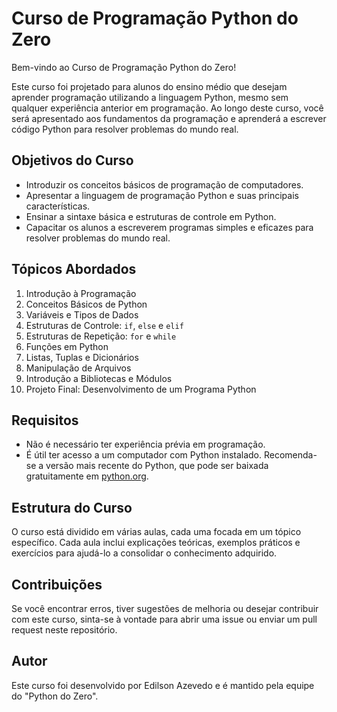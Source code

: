 # Curso de Programação Python do Zero

Bem-vindo ao Curso de Programação Python do Zero!

Este curso foi projetado para alunos do ensino médio que desejam aprender programação utilizando a linguagem Python, mesmo sem qualquer experiência anterior em programação. Ao longo deste curso, você será apresentado aos fundamentos da programação e aprenderá a escrever código Python para resolver problemas do mundo real.

## Objetivos do Curso

- Introduzir os conceitos básicos de programação de computadores.
- Apresentar a linguagem de programação Python e suas principais características.
- Ensinar a sintaxe básica e estruturas de controle em Python.
- Capacitar os alunos a escreverem programas simples e eficazes para resolver problemas do mundo real.

## Tópicos Abordados

1. Introdução à Programação
2. Conceitos Básicos de Python
3. Variáveis e Tipos de Dados
4. Estruturas de Controle: `if`, `else` e `elif`
5. Estruturas de Repetição: `for` e `while`
6. Funções em Python
7. Listas, Tuplas e Dicionários
8. Manipulação de Arquivos
9. Introdução a Bibliotecas e Módulos
10. Projeto Final: Desenvolvimento de um Programa Python

## Requisitos

- Não é necessário ter experiência prévia em programação.
- É útil ter acesso a um computador com Python instalado. Recomenda-se a versão mais recente do Python, que pode ser baixada gratuitamente em [python.org](https://www.python.org/).

## Estrutura do Curso

O curso está dividido em várias aulas, cada uma focada em um tópico específico. Cada aula inclui explicações teóricas, exemplos práticos e exercícios para ajudá-lo a consolidar o conhecimento adquirido.

## Contribuições

Se você encontrar erros, tiver sugestões de melhoria ou desejar contribuir com este curso, sinta-se à vontade para abrir uma issue ou enviar um pull request neste repositório.

## Autor

Este curso foi desenvolvido por Edilson Azevedo e é mantido pela equipe do "Python do Zero".

